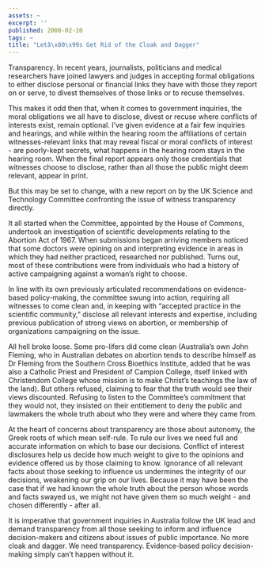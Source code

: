 ```yaml
---
assets: ~
excerpt: ''
published: 2008-02-10
tags: ~
title: "Letâ\x80\x99s Get Rid of the Cloak and Dagger"
---
```

Transparency. In recent years, journalists, politicians and medical
researchers have joined lawyers and judges in accepting formal
obligations to either disclose personal or financial links they have
with those they report on or serve, to divest themselves of those links
or to recuse themselves.

This makes it odd then that, when it comes to government inquiries, the
moral obligations we all have to disclose, divest or recuse where
conflicts of interests exist, remain optional. I’ve given evidence at a
fair few inquiries and hearings, and while within the hearing room the
affiliations of certain witnesses-relevant links that may reveal fiscal
or moral conflicts of interest - are poorly-kept secrets, what happens
in the hearing room stays in the hearing room. When the final report
appears only those credentials that witnesses choose to disclose, rather
than all those the public might deem relevant, appear in print.

But this may be set to change, with a new report on by the UK Science
and Technology Committee confronting the issue of witness transparency
directly.

It all started when the Committee, appointed by the House of Commons,
undertook an investigation of scientific developments relating to the
Abortion Act of 1967. When submissions began arriving members noticed
that some doctors were opining on and interpreting evidence in areas in
which they had neither practiced, researched nor published. Turns out,
most of these contributions were from individuals who had a history of
active campaigning against a woman’s right to choose.

In line with its own previously articulated recommendations on
evidence-based policy-making, the committee swung into action, requiring
all witnesses to come clean and, in keeping with “accepted practice in
the scientific community,” disclose all relevant interests and
expertise, including previous publication of strong views on abortion,
or membership of organizations campaigning on the issue.

All hell broke loose. Some pro-lifers did come clean (Australia’s own
John Fleming, who in Australian debates on abortion tends to describe
himself as Dr Fleming from the Southern Cross Bioethics Institute, added
that he was also a Catholic Priest and President of Campion College,
itself linked with Christendom College whose mission is to make Christ’s
teachings the law of the land). But others refused, claiming to fear
that the truth would see their views discounted. Refusing to listen to
the Committee’s commitment that they would not, they insisted on their
entitlement to deny the public and lawmakers the whole truth about who
they were and where they came from.

At the heart of concerns about transparency are those about autonomy,
the Greek roots of which mean self-rule. To rule our lives we need full
and accurate information on which to base our decisions. Conflict of
interest disclosures help us decide how much weight to give to the
opinions and evidence offered us by those claiming to know. Ignorance of
all relevant facts about those seeking to influence us undermines the
integrity of our decisions, weakening our grip on our lives. Because it
may have been the case that if we had known the whole truth about the
person whose words and facts swayed us, we might not have given them so
much weight - and chosen differently - after all.

It is imperative that government inquiries in Australia follow the UK
lead and demand transparency from all those seeking to inform and
influence decision-makers and citizens about issues of public
importance. No more cloak and dagger. We need transparency.
Evidence-based policy decision-making simply can’t happen without it.